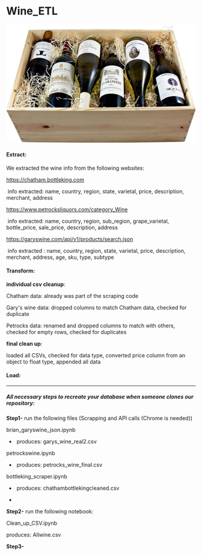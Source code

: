 # Wine_ETL

![wine1](Images/wine1.jpg)

#### Extract:

We extracted the wine info from the following  websites:

https://chatham.bottleking.com

​          info extracted: name, country, region, state, varietal, price, description, merchant, address 

https://www.petrocksliquors.com/category_Wine

​          info extracted: name, country, region, sub_region, grape_varietal, bottle_price, sale_price, description, 		  address 

https://garyswine.com/api/v1/products/search.json

​		 info extracted : name, country, region, state, varietal, price, description, merchant, address, age, sku, 		 type, subtype



#### Transform:

**individual csv cleanup**:

Chatham data: already was part of the scraping code

Gary's wine data: dropped columns to match Chatham data, checked for duplicate

Petrocks data: renamed and dropped columns to match with others, checked for empty rows, checked for duplicates

**final clean up**:

loaded all CSVs, checked for data type, converted price column from an object to float type, appended all data 

#### Load:





---------------------------------------------------------------------------------------------------------------------------------------------------

##### All necessary steps to recreate your database when someone clones our repository:



**Step1-** run the following files (Scrapping and API calls (Chrome is needed))

brian_garyswine_json.ipynb

- ​	produces: garys_wine_real2.csv

petrockswine.ipynb

- ​	produces: petrocks_wine_final.csv

bottleking_scraper.ipynb

- ​	produces: chathambottlekingcleaned.csv

  

- 

**Step2-** run the following notebook:

Clean_up_CSV.ipynb

produces: Allwine.csv

**Step3-**